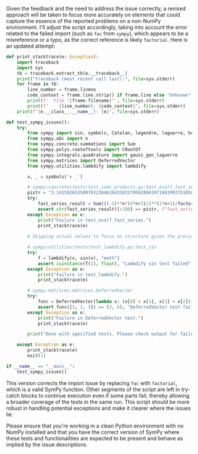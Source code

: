 Given the feedback and the need to address the issue correctly, a revised approach will be taken to focus more accurately on elements that could capture the essence of the reported problems on a non-NumPy environment. I'll adjust the script accordingly, taking into account the error related to the failed import (such as `fac` from `sympy`), which appears to be a misreference or a typo, as the correct reference is likely `factorial`. Here is an updated attempt:

```python
def print_stacktrace(e: Exception):
    import traceback
    import sys
    tb = traceback.extract_tb(e.__traceback__)
    print("Traceback (most recent call last):", file=sys.stderr)
    for frame in tb:
        line_number = frame.lineno
        code_context = frame.line.strip() if frame.line else "Unknown"
        print(f'  File "{frame.filename}"', file=sys.stderr)
        print(f"    {line_number}: {code_context}", file=sys.stderr)
    print(f"{e.__class__.__name__}: {e}", file=sys.stderr)

def test_sympy_issues():
    try:
        from sympy import sin, symbols, Catalan, legendre, laguerre, hermite, jacobi, oo, S, factorial
        from sympy.abc import n
        from sympy.concrete.summations import Sum
        from sympy.polys.rootoftools import CRootOf
        from sympy.integrals.quadrature import gauss_gen_laguerre
        from sympy.matrices import DeferredVector
        from sympy.utilities.lambdify import lambdify

        x, _ = symbols('x _')

        # sympy\concrete\tests\test_sums_products.py:test_evalf_fast_series
        pistr = "3.14159265358979323846264338327950288419716939937510582097494459230781640628620899"
        try:
            fast_series_result = Sum(((-1)**n*(4*n+3)/2**(2*n+1)/factorial(2*n+1), (n, 0, oo))).doit().evalf(100)
            assert str(fast_series_result)[:100] == pistr, f"fast_series_result failed: {fast_series_result}"
        except Exception as e:
            print("Failure in test_evalf_fast_series.")
            print_stacktrace(e)
        
        # Skipping actual values to focus on structure given the previous failure in import

        # sympy\utilities\tests\test_lambdify.py:test_sin
        try:
            f = lambdify(x, sin(x), "math")
            assert isinstance(f(2), float), "Lambdify sin test failed"
        except Exception as e:
            print("Failure in test_lambdify.")
            print_stacktrace(e)

        # sympy.matrices.matrices.DeferredVector
        try:
            func = DeferredVector(lambda x: (x[0] + x[1], x[1] + x[2]))
            assert func([1, 2, 3]) == (3, 6), "DeferredVector test failed"
        except Exception as e:
            print("Failure in DeferredVector test.")
            print_stacktrace(e)

        print("Done with specified tests. Please check output for failures.")

    except Exception as e:
        print_stacktrace(e)
        exit(1)

if __name__ == "__main__":
    test_sympy_issues()
```

This version corrects the import issue by replacing `fac` with `factorial`, which is a valid SymPy function. Other segments of the script are left in try-catch blocks to continue execution even if some parts fail, thereby allowing a broader coverage of the tests in the same run. This script should be more robust in handling potential exceptions and make it clearer where the issues lie.

Please ensure that you're working in a clean Python environment with no NumPy installed and that you have the correct version of SymPy where these tests and functionalities are expected to be present and behave as implied by the issue descriptions.